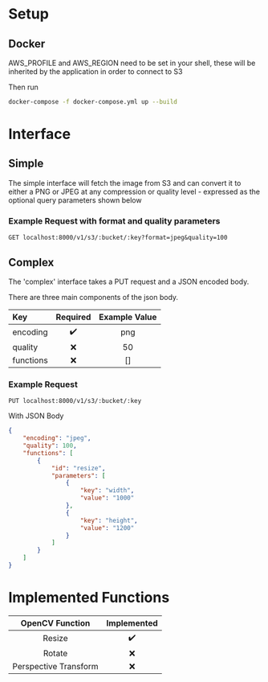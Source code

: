 # Setup

## Docker
AWS_PROFILE and AWS_REGION need to be set in your shell, these will be inherited
by the application in order to connect to S3

Then run
```sh
docker-compose -f docker-compose.yml up --build
```

# Interface

## Simple

The simple interface will fetch the image from S3 and can convert it to either
a PNG or JPEG at any compression or quality level - expressed as the optional query parameters shown below

### Example Request with format and quality parameters
```http
GET localhost:8000/v1/s3/:bucket/:key?format=jpeg&quality=100
```

## Complex
The 'complex' interface takes a PUT request and a JSON encoded body.

There are three main components of the json body.

<center>

| Key           | Required           | Example Value  |
| :------------- |:-------------:| :-----:|
| encoding      | :heavy_check_mark: | png |
| quality      | :x: | 50 |
| functions | :x: | [] |

</center>

### Example Request

```http
PUT localhost:8000/v1/s3/:bucket/:key
```

With JSON Body
```json
{
    "encoding": "jpeg",
    "quality": 100,
    "functions": [
        {
            "id": "resize",
            "parameters": [
                {
                    "key": "width",
                    "value": "1000"
                },
                {
                    "key": "height",
                    "value": "1200"
                }
            ]
        }
    ]
}
```

# Implemented Functions
<center>

| OpenCV Function           | Implemented  |
| :-------------: | :-------------: |
| Resize      | :heavy_check_mark: |
| Rotate      | :x: |
| Perspective Transform | :x: |

</center>
